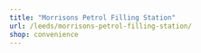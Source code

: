 ```yaml
---
title: "Morrisons Petrol Filling Station"
url: /leeds/morrisons-petrol-filling-station/
shop: convenience
---
```

